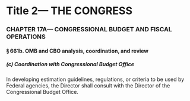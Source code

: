 
# Title 2— THE CONGRESS
### CHAPTER 17A— CONGRESSIONAL BUDGET AND FISCAL OPERATIONS
#### § 661b. OMB and CBO analysis, coordination, and review
##### (c) Coordination with Congressional Budget Office

In developing estimation guidelines, regulations, or criteria to be used by Federal agencies, the Director shall consult with the Director of the Congressional Budget Office.
